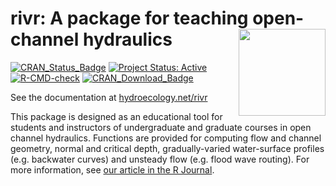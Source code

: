 # rivr: A package for teaching open-channel hydraulics <a href='https://github.com/mkoohafkan/rivr'><img src='man/figures/logo.png' align="right" height="139" style="float:right; height:139px;" /></a>

<!-- badges: start -->
[![CRAN_Status_Badge](https://www.r-pkg.org/badges/version/rivr)](http://cran.r-project.org/package=rivr)
[![Project Status: Active](https://www.repostatus.org/badges/latest/active.svg)](https://www.repostatus.org/#active)
[![R-CMD-check](https://github.com/mkoohafkan/rivr/actions/workflows/R-CMD-check.yaml/badge.svg)](https://github.com/mkoohafkan/rivr/actions/workflows/R-CMD-check.yaml)
[![CRAN_Download_Badge](https://cranlogs.r-pkg.org/badges/grand-total/rivr)](http://cran.r-project.org/package=rivr)
<!-- badges: end -->

See the documentation at [hydroecology.net/rivr](https://hydroecology.net/rivr)

This package is designed as an educational tool for students and instructors 
of undergraduate and graduate courses in open channel hydraulics. Functions are 
provided for computing flow and channel geometry, normal and critical depth, 
gradually-varied water-surface profiles (e.g. backwater curves) and unsteady 
flow (e.g. flood wave routing). For more information, see [our article in the R Journal](https://journal.r-project.org/archive/2015-2/koohafkan-younis.pdf).
